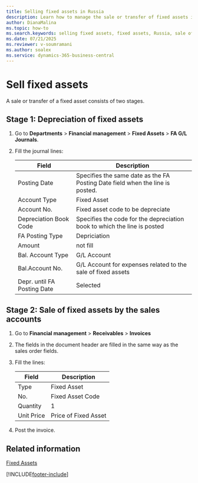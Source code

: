 ```yaml
---
title: Selling fixed assets in Russia
description: Learn how to manage the sale or transfer of fixed assets in Russia, including local regulatory enhancements.
author: DianaMalina
ms.topic: how-to
ms.search.keywords: selling fixed assets, fixed assets, Russia, sale of fixed assets, Russia
ms.date: 07/21/2025
ms.reviewer: v-soumramani
ms.author: soalex
ms.service: dynamics-365-business-central
---
```


# Sell fixed assets

A sale or transfer of a fixed asset consists of two stages.

## Stage 1: Depreciation of fixed assets

1. Go to **Departments** > **Financial management** > **Fixed Assets** > **FA G/L Journals**.
1. Fill the journal lines:

   | Field | Description |
   |--|--|
   | Posting Date | Specifies the same date as the FA Posting Date field when the line is posted. |
   | Account Type | Fixed Asset |
   | Account No. | Fixed asset code to be depreciate |
   | Depreciation Book Code | Specifies the code for the depreciation book to which the line is posted |
   | FA Posting Type | Depriciation |
   | Amount | not fill |
   | Bal. Account Type | G/L Account |
   | Bal.Account No. | G/L Account for expenses related to the sale of fixed assets |
   | Depr. until FA Posting Date | Selected |

## Stage 2: Sale of fixed assets by the sales accounts

1. Go to **Financial management** > **Receivables** > **Invoices**
1. The fields in the document header are filled in the same way as the sales order fields.
1. Fill the lines:

   | Field | Description |
   |--|--|
   | Type | Fixed Asset |
   | No. | Fixed Asset Code |
   | Quantity | 1 |
   | Unit Price | Price of Fixed Asset |

1. Post the invoice.

## Related information

[Fixed Assets](fixed-assets.md)  

[!INCLUDE[footer-include](../../includes/footer-banner.md)]

